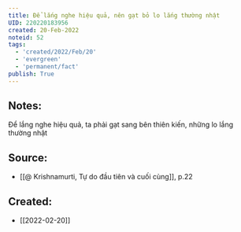 ```yaml
---
title: Để lắng nghe hiệu quả, nên gạt bỏ lo lắng thường nhật
UID: 220220183956
created: 20-Feb-2022
noteid: 52
tags:
  - 'created/2022/Feb/20'
  - 'evergreen'
  - 'permanent/fact'
publish: True
---
```

## Notes:
Để lắng nghe hiệu quả, ta phải gạt sang bên thiên kiến, những lo lắng thường nhật

## Source:
- [[@ Krishnamurti, Tự do đầu tiên và cuối cùng]], p.22




## Created:
- [[2022-02-20]]
